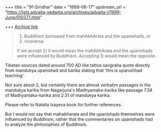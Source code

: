 +++
title = "91 Giridhar"
date = "1999-06-17"
upstream_url = "https://lists.advaita-vedanta.org/archives/advaita-l/1999-June/010371.html"

+++
[Archive link](https://lists.advaita-vedanta.org/archives/advaita-l/1999-June/010371.html)

>  1) Buddhism borrowed from mahAbhArata and the upanishads, or
>  2) viceversa
>
> If we accept 2) it would mean the mahAbhArata and the upanishads
> were influenced by Buddhism. Accepting 1) would mean the opposite.


Tibetan sources dated around 700 AD like tattva sangraha
quote directly from mandukya upanishad and karika stating
that 'this is upanishhad teaching'.

Not sure about 2, but certainly there are almost verbatim passages
in the mandukya karika from Nagarjuna's Madhyamaka-karika like passage
7.34 of Madhyamaka-karika and 2.31 of mandukya karika.

Please refer to Natalia Isayeva book for further  references.

But I would not say that mahabharata and the upanishads themselves
were influenced by Buddhism, rather that the commentaries on upanishads
had to analyze the philosophies of Buddhism.

